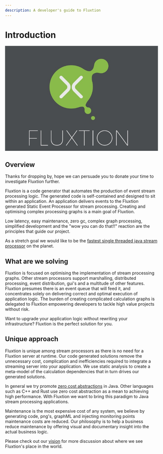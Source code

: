```yaml
---
description: A developer's guide to Fluxtion
---
```


# Introduction

![](.gitbook/assets/flxution-1.jpg)

## Overview

Thanks for dropping by, hope we can persuade you to donate your time to investigate Fluxtion further.

Fluxtion is a code generator that automates the production of event stream processing logic. The generated code is self-contained and designed to sit within an application. An application delivers events to the Fluxtion generated Static Event Processor for stream processing. Creating and optimising complex processing graphs is a main goal of Fluxtion.

Low latency, easy maintenance, zero gc, complex graph processing, simplified development and the "wow you can do that!!" reaction are the principles that guide our project.

As a stretch goal we would like to be the [fastest single threaded java stream processor](https://github.com/v12technology/fluxtion-quickstart/blob/master/README.md#run) on the planet.

## What are we solving

Fluxtion is focused on optimising the implementation of stream processing graphs. Other stream processors support marshalling, distributed processing, event distribution, gui's and a multitude of other features. Fluxtion presumes there is an event queue that will feed it, and concentrates solely on delivering correct and optimal execution of application logic. The burden of creating complicated calculation graphs is delegated to Fluxtion empowering developers to tackle high value projects without risk.

Want to upgrade your application logic without rewriting your infrastructure? Fluxtion is the perfect solution for you.

## Unique approach

Fluxtion is unique among stream processors as there is no need for a Fluxtion server at runtime. Our code generated solutions remove the unnecessary cost, complication and inefficiencies required to integrate a streaming server into your application. We use static analysis to create a meta-model of the calculation dependencies that in turn drives our generated solutions.

In general we try promote [zero cost abstractions](http://matthewfl.com/2114/programming/cost-of-abstractions) in Java. Other languages such as C++ and Rust use zero cost abstraction as a mean to achieving high performance. With Fluxtion we want to bring this paradigm to Java stream processing applications.

Maintenance is the most expensive cost of any system, we believe by generating code, png's, graphML and injecting monitoring points maintenance costs are reduced. Our philosophy is to help a business reduce maintenance by offering visual and documentary insight into the actual business logic.

Please check out our [vision](https://github.com/v12technology/fluxtion/blob/master/VISION.md) for more discussion about where we see Fluxtion's place in the world.

